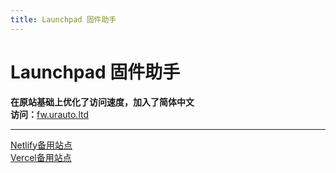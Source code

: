 ```yaml
---
title: Launchpad 固件助手
---
```

# Launchpad 固件助手
**在原站基础上优化了访问速度，加入了简体中文**  
**访问：**[fw.urauto.ltd](https://fw.urauto.ltd)  

****
[Netlify备用站点](https://lp-fwutil-cn.netlify.app/)  
[Vercel备用站点](https://lpfw-zh-cn.vercel.app/)  